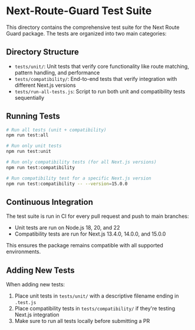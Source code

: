 # Next-Route-Guard Test Suite

This directory contains the comprehensive test suite for the Next Route Guard package. The tests are organized into two main categories:

## Directory Structure

- `tests/unit/`: Unit tests that verify core functionality like route matching, pattern handling, and performance
- `tests/compatibility/`: End-to-end tests that verify integration with different Next.js versions
- `tests/run-all-tests.js`: Script to run both unit and compatibility tests sequentially

## Running Tests

```bash
# Run all tests (unit + compatibility)
npm run test:all

# Run only unit tests
npm run test:unit

# Run only compatibility tests (for all Next.js versions)
npm run test:compatibility

# Run compatibility test for a specific Next.js version
npm run test:compatibility -- --version=15.0.0
```

## Continuous Integration

The test suite is run in CI for every pull request and push to main branches:

- Unit tests are run on Node.js 18, 20, and 22
- Compatibility tests are run for Next.js 13.4.0, 14.0.0, and 15.0.0

This ensures the package remains compatible with all supported environments.

## Adding New Tests

When adding new tests:

1. Place unit tests in `tests/unit/` with a descriptive filename ending in `.test.js`
2. Place compatibility tests in `tests/compatibility/` if they're testing Next.js integration
3. Make sure to run all tests locally before submitting a PR